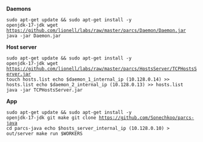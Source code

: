 <b>Daemons</b>

<code>sudo apt-get update && sudo apt-get install -y openjdk-17-jdk
wget https://github.com/lionell/labs/raw/master/parcs/Daemon/Daemon.jar
java -jar Daemon.jar</code>

<b>Host server</b>

<code>sudo apt-get update && sudo apt-get install -y openjdk-17-jdk
wget https://github.com/lionell/labs/raw/master/parcs/HostsServer/TCPHostsServer.jar
touch hosts.list
echo $daemon_1_internal_ip (10.128.0.14) >> hosts.list
echo $daemon_2_internal_ip (10.128.0.13) >> hosts.list
java -jar TCPHostsServer.jar</code>

<b>App</b>

<code>sudo apt-get update && sudo apt-get install -y openjdk-17-jdk git make
git clone https://github.com/Sonechkoo/parcs-java
cd parcs-java
echo $hosts_server_internal_ip (10.128.0.10) > out/server
make run $WORKERS</code>
